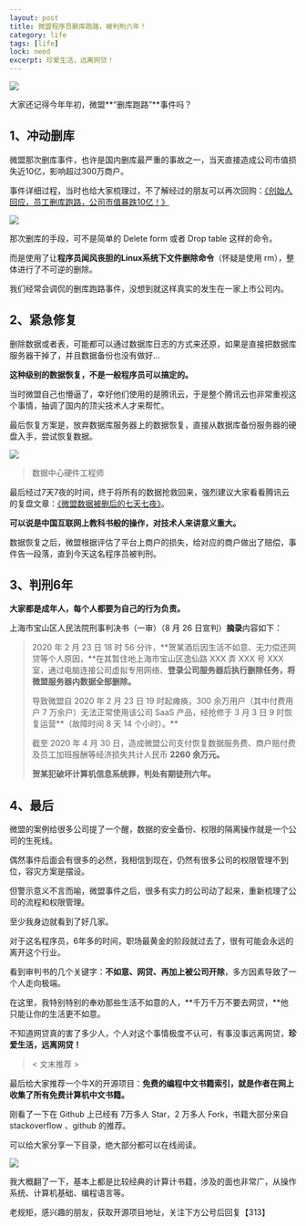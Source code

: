 ```yaml
---
layout: post
title: 微盟程序员删库跑路，被判刑六年！
category: life
tags: [life]
lock: need
excerpt: 珍爱生活，远离网贷！
---
```


![](http://favorites.ren/assets/images/2020/it/shanku/shanku01.jpg) 

大家还记得今年年初，微盟**“删库跑路”**事件吗？

## 1、冲动删库

微盟那次删库事件，也许是国内删库最严重的事故之一，当天直接造成公司市值损失近10亿，影响超过300万商户。

事件详细过程，当时也给大家梳理过，不了解经过的朋友可以再次回购：[《创始人回应，员工删库跑路，公司市值暴跌10亿！》](https://mp.weixin.qq.com/s/KVjBVHLToLEZCdZdsjsbyw)

![](http://favorites.ren/assets/images/2020/it/shanku/shanku02.jpg) 

那次删库的手段，可不是简单的 Delete form 或者 Drop table 这样的命令。

而是使用了让**程序员闻风丧胆的Linux系统下文件删除命令**（怀疑是使用 rm），整体进行了不可逆的删除。

我们经常会调侃的删库跑路事件，没想到就这样真实的发生在一家上市公司内。

## 2、紧急修复

删除数据或者表，可能都可以通过数据库日志的方式来还原，如果是直接把数据库服务器干掉了，并且数据备份也没有做好...

**这种级别的数据恢复，不是一般程序员可以搞定的。**

当时微盟自己也懵逼了，幸好他们使用的是腾讯云，于是整个腾讯云也非常重视这个事情，抽调了国内的顶尖技术人才来帮忙。

最后恢复方案是，放弃数据库服务器上的数据恢复，直接从数据库备份服务器的硬盘入手，尝试恢复数据。

![](http://favorites.ren/assets/images/2020/it/shanku/shanku03.jpg) 

>数据中心硬件工程师

最后经过7天7夜的时间，终于将所有的数据抢救回来，强烈建议大家看看腾讯云的复盘文章：[《微盟数据被删后的七天七夜》](https://mp.weixin.qq.com/s/MFhnc4qPpxxxZY1O-uTk1g)。

**可以说是中国互联网上教科书般的操作，对技术人来讲意义重大。**

数据恢复之后，微盟根据评估了平台上商户的损失，给对应的商户做出了赔偿，事件告一段落，直到今天这名程序员被判刑。

## 3、判刑6年

**大家都是成年人，每个人都要为自己的行为负责。**

上海市宝山区人民法院刑事判决书（一审）（8 月 26 日宣判）**摘录**内容如下：

>2020 年 2 月 23 日 18 时 56 分许，**贺某酒后因生活不如意、无力偿还网贷等个人原因，**在其暂住地上海市宝山区逸仙路 XXX 弄 XXX 号 XXX 室，通过电脑连接公司虚拟专用网络、**登录公司服务器后执行删除任务，将微盟服务器内数据全部删除。**
>
>导致微盟自 2020 年 2 月 23 日 19 时起瘫痪，300 余万用户（其中付费用户 7 万余户）无法正常使用该公司 SaaS 产品，经抢修于 3 月 3 日 9 时恢复运营**（故障时间 8 天 14 个小时）。**
>
>截至 2020 年 4 月 30 日，造成微盟公司支付恢复数据服务费、商户赔付费及员工加班报酬等经济损失共计人民币 **2260 余万元。** 
>
>**贺某犯破坏计算机信息系统罪，判处有期徒刑六年。**

## 4、最后

微盟的案例给很多公司提了一个醒，数据的安全备份、权限的隔离操作就是一个公司的生死线。

偶然事件后面会有很多的必然，我相信到现在，仍然有很多公司的权限管理不到位，容灾方案是摆设。

但警示意义不言而喻，微盟事件之后，很多有实力的公司动了起来，重新梳理了公司的流程和权限管理。

至少我身边就看到了好几家。

对于这名程序员，6年多的时间，职场最黄金的阶段就过去了，很有可能会永远的离开这个行业。

看到审判书的几个关键字：**不如意、网贷、**再加上被公司**开除**，多方因素导致了一个人走向极端。

在这里，我特别特别的奉劝那些生活不如意的人，**千万千万不要去网贷，**他只能让你的生活更不如意。

不知道网贷真的害了多少人，个人对这个事情极度不认可，有事没事远离网贷，**珍爱生活，远离网贷！**

>< 文末推荐 >

最后给大家推荐一个牛X的开源项目：**免费的编程中文书籍索引，**就是作者在网上收集了所有**免费计算机中文书籍。**

刚看了一下在 Github 上已经有 7万多人 Star，2 万多人 Fork，书籍大部分来自 stackoverflow 、github 的推荐。

可以给大家分享一下目录，绝大部分都可以在线阅读。

![](http://favorites.ren/assets/images/2020/it/shanku/shanku04.jpg) 

我大概翻了一下，基本上都是比较经典的计算计书籍，涉及的面也非常广，从操作系统、计算机基础、编程语言等。

老规矩，感兴趣的朋友，获取开源项目地址，关注下方公号后回复【313】

